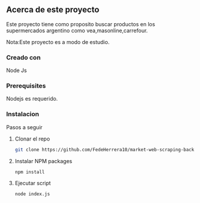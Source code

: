 
## Acerca de este proyecto 
Este proyecto tiene como proposito buscar productos
en los supermercados argentino como vea,masonline,carrefour.

Nota:Este proyecto es a modo de estudio.

### Creado con

Node Js

### Prerequisites

Nodejs es requerido.

### Instalacion

Pasos a seguir


1. Clonar el repo
   ```sh
   git clone https://github.com/FedeHerrera10/market-web-scraping-backend
   ```
3. Instalar NPM packages
   ```sh
   npm install
   ```
3. Ejecutar script
   ```sh
   node index.js
   ```

